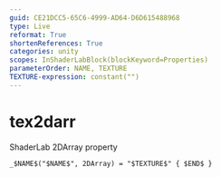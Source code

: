 ```yaml
---
guid: CE21DCC5-65C6-4999-AD64-D6D615488968
type: Live
reformat: True
shortenReferences: True
categories: unity
scopes: InShaderLabBlock(blockKeyword=Properties)
parameterOrder: NAME, TEXTURE
TEXTURE-expression: constant("")
---
```


# tex2darr

ShaderLab 2DArray property

```
_$NAME$("$NAME$", 2DArray) = "$TEXTURE$" { $END$ }
```